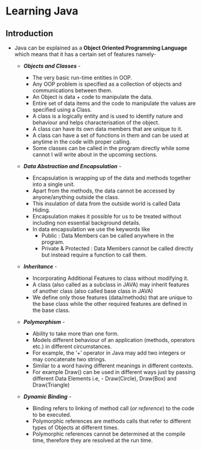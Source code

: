 

# Learning Java

## Introduction
- Java can be explained as a **Object Oriented Programming Language** which means that it has a certain set of features namely-

  - ***Objects and Classes*** - 
    - The very basic run-time entities in OOP.
    - Any OOP problem is specified as a collection of objects and communications between them.
    - An Object is data + code to manipulate the data.
    - Entire set of data items and the code to manipulate the values are specified using a Class.
    - A class is a logically entity and is used to identify nature and behaviour and helps characterisation of the object.
    - A class can have its own data members that are unique to it.
    - A class can have a set of functions in them and can be used at anytime in the code with proper calling.
    - Some classes can be called in the program directly while some cannot I will write about in the upcoming sections.

  - ***Data Abstraction and Encapsulation*** -
    - Encapsulation is wrapping up of the data and methods together into a single unit.
    - Apart from the methods, the data cannot be accessed by anyone/anything outside the class.
    - This insulation of data from the outside world is called Data Hiding.
    - Encapsulation makes it possible for us to be treated without including non essential background details.
    - In data encapsulation we use the keywords like 
      - Public : Data Members can be called anywhere in the program.
      - Private & Protected : Data Members cannot be called directly but instead require a function to call them.

  - ***Inheritance***  -
    - Incorporating Additional Features to class without modifying it.
    - A class (also called as a subclass in JAVA) may inherit features of another class (also called base class in JAVA)
    - We define only those features (data/methods) that are unique to the base class while the other required features are defined in the base class.

  - ***Polymorphism*** -
    - Ability to take more than one form.
    - Models different behaviour of an application (methods, operators etc.) in different circumstances.
    - For example, the ‘+’ operator in Java may add two integers or may concatenate two strings.
    - Similar to a word having different meanings in different contexts.
    - For example Draw() can be used in different ways just by passing different Data Elements i.e, - Draw(Circle), Draw(Box) and Draw(Triangle)

  - ***Dynamic Binding*** -

    - Binding refers to linking of method call (*or reference*) to the code to be executed.
    - Polymorphic references are methods calls that refer to different types of Objects at different times.
    - Polymorphic references cannot be determined at the compile time, therefore they are resolved at the run time.
